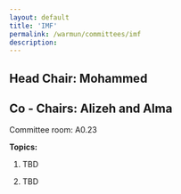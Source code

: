 ```yaml
---
layout: default
title: 'IMF'
permalink: /warmun/committees/imf
description:
---
```

## Head Chair: Mohammed

## Co - Chairs: Alizeh and Alma

Committee room: A0.23

<b>Topics:</b>
  1. TBD

  2. TBD

